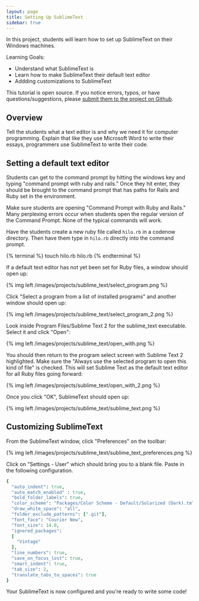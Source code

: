 ```yaml
---
layout: page
title: Setting Up SublimeText
sidebar: true
---
```


In this project, students will learn how to set up SublimeText on their Windows machines.

Learning Goals:

* Understand what SublimeText is
* Learn how to make SublimeText their default text editor
* Addding customizations to SublimeText

<div class="note">
<p>This tutorial is open source. If you notice errors, typos, or have questions/suggestions, please <a href="https://github.com/CodeNowOrg/codenoworg.github.io">submit them to the project on Github</a>.</p>
</div>

## Overview

Tell the students what a text editor is and why we need it for computer programming. Explain that like they use Microsoft Word to write their essays, programmers use SublimeText to write their code.

## Setting a default text editor

Students can get to the command prompt by hitting the windows key and typing "command prompt with ruby and rails." Once they hit enter, they should be brought to the command prompt that has paths for Rails and Ruby set in the environment.

<div class="note">
<p>Make sure students are opening "Command Prompt with Ruby and Rails." Many perplexing errors occur when students open the regular version of the Command Prompt. None of the typical commands will work.</p>
</div>

Have the students create a new ruby file called `hilo.rb` in a codenow directory. Then have them type in `hilo.rb` directly into the command prompt.

{% terminal %}
touch hilo.rb
hilo.rb
{% endterminal %}

If a default text editor has not yet been set for Ruby files, a window should open up:

{% img left /images/projects/sublime_text/select_program.png %}

Click "Select a program from a list of installed programs" and another window should open up:

{% img left /images/projects/sublime_text/select_program_2.png %}

Look inside Program Files/Sublime Text 2 for the sublime_text executable. Select it and click "Open":

{% img left /images/projects/sublime_text/open_with.png %}

You should then return to the program select screen with Sublime Text 2 highlighted. Make sure the "Always use the selected program to open this kind of file" is checked. This will set Sublime Text as the default text editor for all Ruby files going forward:

{% img left /images/projects/sublime_text/open_with_2.png %}

Once you click "OK", SublimeText should open up:

{% img left /images/projects/sublime_text/sublime_text.png %}

## Customizing SublimeText

From the SublimeText window, click "Preferences" on the toolbar:

{% img left /images/projects/sublime_text/sublime_text_preferences.png %}

Click on "Settings - User" which should bring you to a blank file. Paste in the following configuration.

```ruby
{
  "auto_indent": true,
  "auto_match_enabled" : true,
  "bold_folder_labels": true,
  "color_scheme": "Packages/Color Scheme - Default/Solarized (Dark).tmTheme",
  "draw_white_space": "all",
  "folder_exclude_patterns": [".git"],
  "font_face": "Courier New",
  "font_size": 14.0,
  "ignored_packages":
  [
    "Vintage"
  ],
  "line_numbers": true,
  "save_on_focus_lost": true,
  "smart_indent": true,
  "tab_size": 2,
  "translate_tabs_to_spaces": true
}
```

Your SublimeText is now configured and you're ready to write some code!
